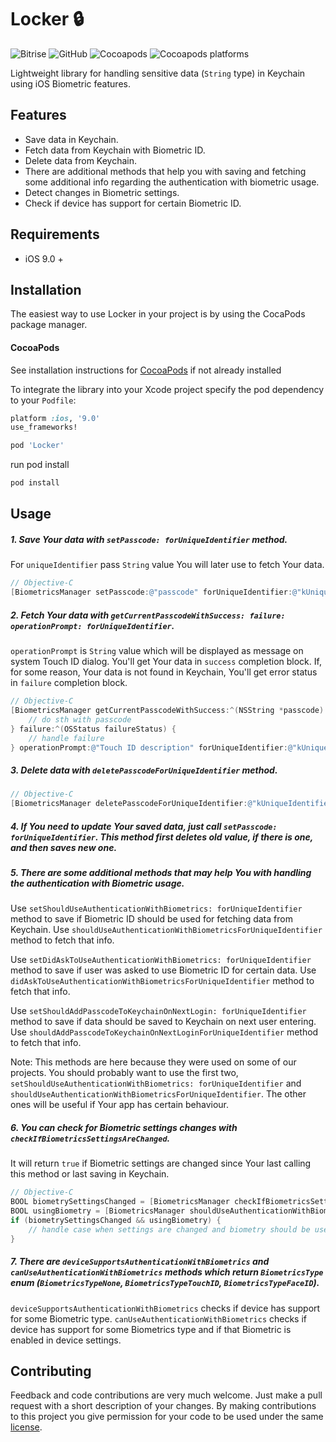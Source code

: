 # **Locker 🔒** 

![Bitrise](https://img.shields.io/bitrise/eb8928b119a9df30?token=753GPSmElQJ1aRfplKYJLw) ![GitHub](https://img.shields.io/github/license/infinum/Locker) ![Cocoapods](https://img.shields.io/cocoapods/v/Locker) ![Cocoapods platforms](https://img.shields.io/cocoapods/p/Locker) 

Lightweight library for handling sensitive data (`String` type) in Keychain using iOS Biometric features.

## Features

  * Save data in Keychain.
  * Fetch data from Keychain with Biometric ID.
  * Delete data from Keychain.
  * There are additional methods that help you with saving and fetching some additional info regarding the authentication with biometric usage.
  * Detect changes in Biometric settings.
  * Check if device has support for certain Biometric ID.

## Requirements

- iOS 9.0 +

## Installation

The easiest way to use Locker in your project is by using the CocaPods package manager.


#### CocoaPods

See installation instructions for [CocoaPods](http://cocoapods.org) if not already installed

To integrate the library into your Xcode project specify the pod dependency to your `Podfile`:

```ruby
platform :ios, '9.0'
use_frameworks!

pod 'Locker'
```

run pod install

```bash
pod install
```

## Usage

##### 1. Save Your data with `setPasscode: forUniqueIdentifier` method. 
For `uniqueIdentifier` pass `String` value You will later use to fetch Your data.

```objective-c
// Objective-C
[BiometricsManager setPasscode:@"passcode" forUniqueIdentifier:@"kUniqueIdentifier"];
```

##### 2. Fetch Your data with `getCurrentPasscodeWithSuccess: failure: operationPrompt: forUniqueIdentifier`. 
`operationPrompt` is `String` value which will be displayed as message on system Touch ID dialog.
You'll get Your data in `success` completion block. If, for some reason, Your data is not found in Keychain, You'll get error status in `failure` completion block.

```objective-c
// Objective-C
[BiometricsManager getCurrentPasscodeWithSuccess:^(NSString *passcode) {
    // do sth with passcode        
} failure:^(OSStatus failureStatus) {
    // handle failure
} operationPrompt:@"Touch ID description" forUniqueIdentifier:@"kUniqueIdentifier"];
```

##### 3. Delete data with `deletePasscodeForUniqueIdentifier` method.

```objective-c
// Objective-C
[BiometricsManager deletePasscodeForUniqueIdentifier:@"kUniqueIdentifier"];
```

##### 4. If You need to update Your saved data, just call `setPasscode: forUniqueIdentifier`. This method first deletes old value, if there is one, and then saves new one. 

##### 5. There are some additional methods that may help You with handling the authentication with Biometric usage.

Use `setShouldUseAuthenticationWithBiometrics: forUniqueIdentifier` method to save if Biometric ID should be used for fetching data from Keychain.
Use `shouldUseAuthenticationWithBiometricsForUniqueIdentifier` method to fetch that info.

Use `setDidAskToUseAuthenticationWithBiometrics: forUniqueIdentifier` method to save if user was asked to use Biometric ID for certain data.
Use `didAskToUseAuthenticationWithBiometricsForUniqueIdentifier` method to fetch that info.

Use `setShouldAddPasscodeToKeychainOnNextLogin: forUniqueIdentifier` method to save if data should be saved to Keychain on next user entering.
Use `shouldAddPasscodeToKeychainOnNextLoginForUniqueIdentifier` method to fetch that info.

Note: This methods are here because they were used on some of our projects.
You should probably want to use the first two, `setShouldUseAuthenticationWithBiometrics: forUniqueIdentifier` and `shouldUseAuthenticationWithBiometricsForUniqueIdentifier`.
The other ones will be useful if Your app has certain behaviour.

##### 6. You can check for Biometric settings changes with `checkIfBiometricsSettingsAreChanged`.
It will return `true` if Biometric settings are changed since Your last calling this method or last saving in Keychain.

```objective-c
// Objective-C
BOOL biometrySettingsChanged = [BiometricsManager checkIfBiometricsSettingsAreChanged];
BOOL usingBiometry = [BiometricsManager shouldUseAuthenticationWithBiometricsForUniqueIdentifier:@"kUniqueIdentifier"];
if (biometrySettingsChanged && usingBiometry) {
    // handle case when settings are changed and biometry should be used
}
```

##### 7. There are `deviceSupportsAuthenticationWithBiometrics` and `canUseAuthenticationWithBiometrics` methods which return `BiometricsType` enum (`BiometricsTypeNone`, `BiometricsTypeTouchID`, `BiometricsTypeFaceID`).
`deviceSupportsAuthenticationWithBiometrics` checks if device has support for some Biometric type.
`canUseAuthenticationWithBiometrics` checks if device has support for some Biometrics type and if that Biometric is enabled in device settings.

## Contributing

Feedback and code contributions are very much welcome. Just make a pull request with a short description of your changes. By making contributions to this project you give permission for your code to be used under the same [license](https://github.com/infinum/Locker/blob/feature/rename-and-swift-support/LICENSE).

